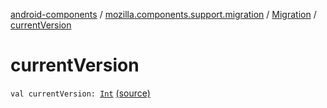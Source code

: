 [android-components](../../index.md) / [mozilla.components.support.migration](../index.md) / [Migration](index.md) / [currentVersion](./current-version.md)

# currentVersion

`val currentVersion: `[`Int`](https://kotlinlang.org/api/latest/jvm/stdlib/kotlin/-int/index.html) [(source)](https://github.com/mozilla-mobile/android-components/blob/master/components/support/migration/src/main/java/mozilla/components/support/migration/FennecMigrator.kt#L38)